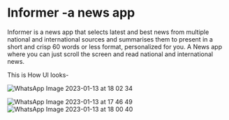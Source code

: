 # Informer -a news app
Informer is a news app that selects latest and best news from multiple national and international sources and summarises them to present in a short and crisp 60 words or less format, personalized for you.
A News app where you can just scroll the screen and read national and international news.

This is How UI looks-

![WhatsApp Image 2023-01-13 at 18 02 34](https://user-images.githubusercontent.com/94397716/212321279-2f64dedc-9c88-4cb5-b7ae-f3a5c49a63bd.jpg)

![WhatsApp Image 2023-01-13 at 17 46 49](https://user-images.githubusercontent.com/94397716/212319478-e3b2e3ca-270f-4cde-842f-c833fbf1fe33.jpg)
![WhatsApp Image 2023-01-13 at 18 00 40](https://user-images.githubusercontent.com/94397716/212320967-2094fc64-e1e0-4bc0-9e6d-2ae8562a406b.jpg)

